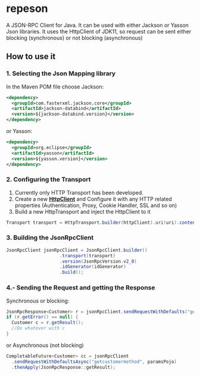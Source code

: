 # repeson
A JSON-RPC Client for Java.
It can be used with either Jackson or Yasson Json libraries.
It uses the HttpClient of JDK11, so request can be sent either blocking (synchronous) or not blocking (asynchronous)
## How to use it

### 1. Selecting the Json Mapping library
In the Maven POM file choose
Jackson:
```xml
<dependency>
  <groupId>com.fasterxml.jackson.core</groupId>
  <artifactId>jackson-databind</artifactId>
  <version>${jackson-databind.version}</version>
</dependency>
```
or Yasson:
```xml
<dependency>
  <groupId>org.eclipse</groupId>
  <artifactId>yasson</artifactId>
  <version>${yasson.version}</version>
</dependency>
```
### 2. Configuring the Transport
1. Currently only HTTP Transport has been developed.
1. Create a new **[HttpClient](https://openjdk.java.net/groups/net/httpclient/intro.html)** and Configure it with any HTTP related properties (Authentication, Proxy, Cookie Handler, SSL and so on)
1. Build a new HttpTransport and inject the HttpClient to it
```java
Transport transport = HttpTransport.builder(httpClient).uri(uri).contentType(contentType).build();
```
### 3. Building the JsonRpcClient
```java
JsonRpcClient jsonRpcClient = JsonRpcClient.builder()
					.transport(transport)
					.version(JsonRpcVersion.v2_0)
					.idGenerator(idGenerator)
					.build();
```
### 4.- Sending the Request and getting the Response
Synchronous or blocking:
```java
JsonRpcResponse<Customer> r = jsonRpcClient.sendRequestWithDefaults("getcustomermethod", paramsPojo);
if (r.getError() == null) {
  Customer c = r.getResult();
  //Do whatever with c
}
```
or Asynchronous (not blocking)
```java
CompletableFuture<Customer> cc = jsonRpcClient
  .sendRequestWithDefaultsAsync("getcustomermethod", paramsPojo)
  .thenApply(JsonRpcResponse::getResult);
```
